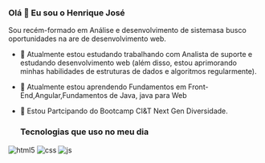 ### Olá 👋  Eu sou o Henrique José 

Sou recém-formado em  Análise e desenvolvimento de sistemasa busco oportunidades na are de desenvolvimento web. 
- 🔭 Atualmente estou estudando trabalhando  com Analista de suporte  e  estudando desenvolvimento web (além disso, estou aprimorando minhas habilidades de estruturas de dados e algoritmos regularmente). 

- 🌱 Atualmente estou aprendendo Fundamentos  em Front-End,Angular,Fundamentos de Java, java para Web 

- 🤝 Estou Partcipando do Bootcamp CI&T Next Gen Diversidade.


   ### Tecnologias  que  uso  no meu  dia 

<div style="display: inline_block">
  <img align="center" alt="html5" src="https://img.shields.io/badge/HTML5-E34F26?style=for-the-badge&logo=html5&logoColor=white" />
  <img align="center" alt="css" src="https://img.shields.io/badge/CSS3-1572B6?style=for-the-badge&logo=css3&logoColor=white" />
  <img align="center" alt="js" src="https://img.shields.io/badge/JavaScript-F7DF1E?style=for-the-badge&logo=javascript&logoColor=black" />

 
